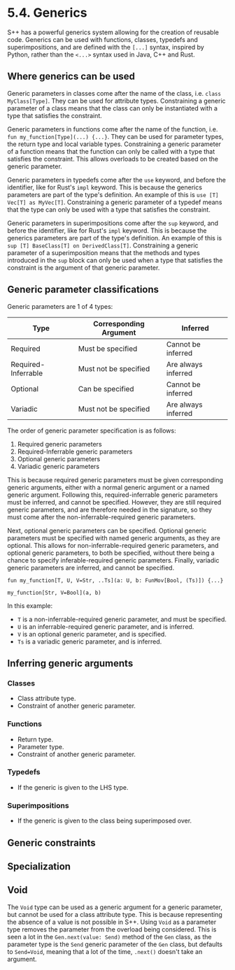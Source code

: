 # 5.4. Generics

S++ has a powerful generics system allowing for the creation of reusable code. Generics can be used with functions,
classes, typedefs and superimpositions, and are defined with the `[...]` syntax, inspired by Python, rather than the
`<...>` syntax used in Java, C++ and Rust.

## Where generics can be used

Generic parameters in classes come after the name of the class, i.e. `class MyClass[Type]`. They can be used for
attribute types. Constraining a generic parameter of a class means that the class can only be instantiated with a type
that satisfies the constraint.

Generic parameters in functions come after the name of the function, i.e. `fun my_function[Type](...) {...}`. They can
be used for parameter types, the return type and local variable types. Constraining a generic parameter of a function
means that the function can only be called with a type that satisfies the constraint. This allows overloads to be
created based on the generic parameter.

Generic parameters in typedefs come after the `use` keyword, and before the identifier, like for Rust's `impl` keyword.
This is because the generics parameters are part of the type's definition. An example of this
is `use [T] Vec[T] as MyVec[T]`. Constraining a generic parameter of a typedef means that the type can only be used with
a type that satisfies the constraint.

Generic parameters in superimpositions come after the `sup` keyword, and before the identifier, like for Rust's `impl`
keyword. This is because the generics parameters are part of the type's definition. An example of this is
`sup [T] BaseClass[T] on DerivedClass[T]`. Constraining a generic parameter of a superimposition means that the methods
and types introduced in the `sup` block can only be used when a type that satisfies the constraint is the argument of
that generic parameter.

## Generic parameter classifications

Generic parameters are 1 of 4 types:

| Type                | Corresponding Argument | Inferred            |
|---------------------|------------------------|---------------------|
| Required            | Must be specified      | Cannot be inferred  |
| Required-Inferrable | Must not be specified  | Are always inferred |
| Optional            | Can be specified       | Cannot be inferred  |
| Variadic            | Must not be specified  | Are always inferred |

The order of generic parameter specification is as follows:

1. Required generic parameters
2. Required-Inferrable generic parameters
3. Optional generic parameters
4. Variadic generic parameters

This is because required generic parameters must be given corresponding generic arguments, either with a normal generic
argument or a named generic argument. Following this, required-inferrable generic parameters must be inferred, and
cannot be specified. However, they are still required generic parameters, and are therefore needed in the signature, so
they must come after the non-inferrable-required generic parameters.

Next, optional generic parameters can be specified. Optional generic parameters must be specified with named generic
arguments, as they are optional. This allows for non-inferrable-required generic parameters, and optional generic
parameters, to both be specified, without there being a chance to specify inferable-required generic parameters.
Finally, variadic generic parameters are inferred, and cannot be specified.

```
fun my_function[T, U, V=Str, ..Ts](a: U, b: FunMov[Bool, (Ts)]) {...}

my_function[Str, V=Bool](a, b)
```

In this example:

- `T` is a non-inferrable-required generic parameter, and must be specified.
- `U` is an inferrable-required generic parameter, and is inferred.
- `V` is an optional generic parameter, and is specified.
- `Ts` is a variadic generic parameter, and is inferred.

## Inferring generic arguments

### Classes
- Class attribute type.
- Constraint of another generic parameter.

### Functions
- Return type.
- Parameter type.
- Constraint of another generic parameter.

### Typedefs
- If the generic is given to the LHS type.

### Superimpositions
- If the generic is given to the class being superimposed over.

## Generic constraints

## Specialization

## Void

The `Void` type can be used as a generic argument for a generic parameter, but cannot be used for a class attribute
type. This is because representing the absence of a value is not possible in S++. Using `Void` as a parameter type
removes the parameter from the overload being considered. This is seen a lot in the `Gen.next(value: Send)` method of
the `Gen` class, as the parameter type is the `Send` generic parameter of the `Gen` class, but defaults to
`Send=Void`, meaning that a lot of the time, `.next()` doesn't take an argument.
